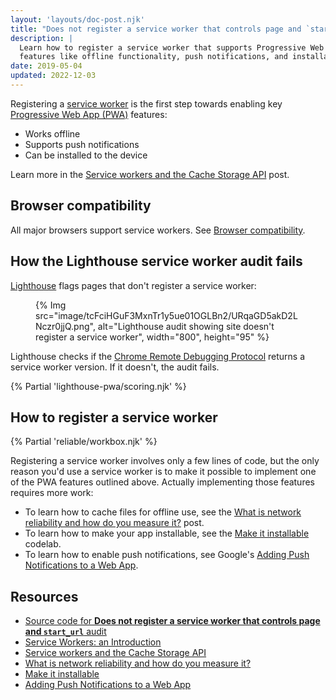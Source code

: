 ```yaml
---
layout: 'layouts/doc-post.njk'
title: "Does not register a service worker that controls page and `start_url`"
description: |
  Learn how to register a service worker that supports Progressive Web App
  features like offline functionality, push notifications, and installability.
date: 2019-05-04
updated: 2022-12-03
---
```


Registering a [service worker](https://web.dev/articles/service-workers-cache-storage)
is the first step towards enabling key [Progressive Web App (PWA)](https://web.dev/articles/progressive-web-apps#make_it_installable) features:

- Works offline
- Supports push notifications
- Can be installed to the device

Learn more in the [Service workers and the Cache Storage API](https://web.dev/articles/service-workers-cache-storage) post.

## Browser compatibility

All major browsers support service workers. See
[Browser compatibility](https://developer.mozilla.org/docs/Web/API/ServiceWorker#Browser_compatibility).

## How the Lighthouse service worker audit fails

[Lighthouse](/docs/lighthouse/overview/)
flags pages that don't register a service worker:

<figure>
  {% Img src="image/tcFciHGuF3MxnTr1y5ue01OGLBn2/URqaGD5akD2LNczr0jjQ.png", alt="Lighthouse audit showing site doesn't register a service worker", width="800", height="95" %}
</figure>

Lighthouse checks if the [Chrome Remote Debugging Protocol](https://github.com/ChromeDevTools/devtools-protocol)
returns a service worker version. If it doesn't, the audit fails.

{% Partial 'lighthouse-pwa/scoring.njk' %}

## How to register a service worker

{% Partial 'reliable/workbox.njk' %}

Registering a service worker involves only a few lines of code,
but the only reason you'd use a service worker
is to make it possible to implement one of the PWA features outlined above.
Actually implementing those features requires more work:

- To learn how to cache files for offline use, see the
[What is network reliability and how do you measure it?](https://web.dev/articles/network-connections-unreliable) post.
- To learn how to make your app installable, see the [Make it installable](https://web.dev/articles/codelab-make-installable) codelab.
- To learn how to enable push notifications, see Google's
  [Adding Push Notifications to a Web App](https://codelabs.developers.google.com/codelabs/push-notifications).

## Resources

- [Source code for **Does not register a service worker that controls page and `start_url`** audit](https://github.com/GoogleChrome/lighthouse/blob/main/core/audits/service-worker.js)
- [Service Workers: an Introduction](/docs/workbox/service-worker-overview/)
- [Service workers and the Cache Storage API](https://web.dev/articles/service-workers-cache-storage)
- [What is network reliability and how do you measure it?](https://web.dev/articles/network-connections-unreliable)
- [Make it installable](https://web.dev/articles/codelab-make-installable)
- [Adding Push Notifications to a Web App](https://codelabs.developers.google.com/codelabs/push-notifications)
